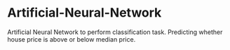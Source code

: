 # Artificial-Neural-Network
Artificial Neural Network to perform classification task. Predicting whether house price is above or below median price.

